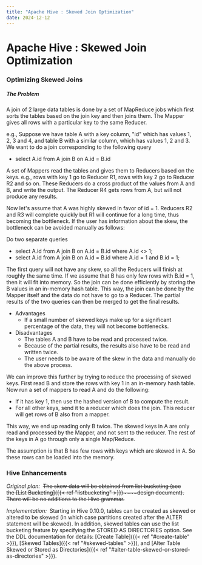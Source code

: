 ```yaml
---
title: "Apache Hive : Skewed Join Optimization"
date: 2024-12-12
---
```


# Apache Hive : Skewed Join Optimization

### Optimizing Skewed Joins

##### The Problem

A join of 2 large data tables is done by a set of MapReduce jobs which first sorts the tables based on the join key and then joins them. The Mapper gives all rows with a particular key to the same Reducer.

e.g., Suppose we have table A with a key column, "id" which has values 1, 2, 3 and 4, and table B with a similar column, which has values 1, 2 and 3.  
 We want to do a join corresponding to the following query

* select A.id from A join B on A.id = B.id

A set of Mappers read the tables and gives them to Reducers based on the keys. e.g., rows with key 1 go to Reducer R1, rows with key 2 go to Reducer R2 and so on. These Reducers do a cross product of the values from A and B, and write the output. The Reducer R4 gets rows from A, but will not produce any results.

Now let's assume that A was highly skewed in favor of id = 1. Reducers R2 and R3 will complete quickly but R1 will continue for a long time, thus becoming the bottleneck. If the user has information about the skew, the bottleneck can be avoided manually as follows:

Do two separate queries

* select A.id from A join B on A.id = B.id where A.id <> 1;
* select A.id from A join B on A.id = B.id where A.id = 1 and B.id = 1;

The first query will not have any skew, so all the Reducers will finish at roughly the same time. If we assume that B has only few rows with B.id = 1, then it will fit into memory. So the join can be done efficiently by storing the B values in an in-memory hash table. This way, the join can be done by the Mapper itself and the data do not have to go to a Reducer. The partial results of the two queries can then be merged to get the final results.

* Advantages
	+ If a small number of skewed keys make up for a significant percentage of the data, they will not become bottlenecks.
* Disadvantages
	+ The tables A and B have to be read and processed twice.
	+ Because of the partial results, the results also have to be read and written twice.
	+ The user needs to be aware of the skew in the data and manually do the above process.

We can improve this further by trying to reduce the processing of skewed keys. First read B and store the rows with key 1 in an in-memory hash table. Now run a set of mappers to read A and do the following:

* If it has key 1, then use the hashed version of B to compute the result.
* For all other keys, send it to a reducer which does the join. This reducer will get rows of B also from a mapper.

This way, we end up reading only B twice. The skewed keys in A are only read and processed by the Mapper, and not sent to the reducer. The rest of the keys in A go through only a single Map/Reduce.

The assumption is that B has few rows with keys which are skewed in A. So these rows can be loaded into the memory.

### Hive Enhancements

*Original plan:*  ~~The skew data will be obtained from list bucketing (see the [List Bucketing]({{< ref "listbucketing" >}})~~~~design document). There will be no additions to the Hive grammar.~~

*Implementation:*  Starting in Hive 0.10.0, tables can be created as skewed or altered to be skewed (in which case partitions created after the ALTER statement will be skewed). In addition, skewed tables can use the list bucketing feature by specifying the STORED AS DIRECTORIES option. See the DDL documentation for details: [Create Table]({{< ref "#create-table" >}}), [Skewed Tables]({{< ref "#skewed-tables" >}}), and [Alter Table Skewed or Stored as Directories]({{< ref "#alter-table-skewed-or-stored-as-directories" >}}).

